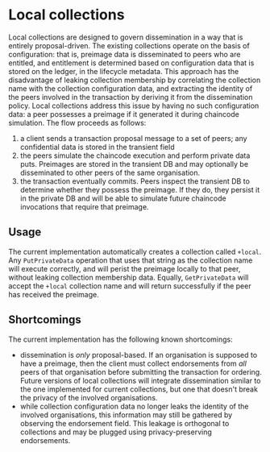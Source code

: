 # Local collections
Local collections are designed to govern dissemination in a way that is entirely proposal-driven. The existing collections operate on the basis of configuration: that is, preimage data is disseminated to peers who are entitled, and entitlement is determined based on configuration data that is stored on the ledger, in the lifecycle metadata.
This approach has the disadvantage of leaking collection membership by correlating the collection name with the collection configuration data, and extracting the identity of the peers involved in the transaction by deriving it from the dissemination policy.
Local collections address this issue by having no such configuration data: a peer possesses a preimage if it generated it during chaincode simulation.
The flow proceeds as follows:
1) a client sends a transaction proposal message to a set of peers; any confidential data is stored in the transient field
2) the peers simulate the chaincode execution and perform private data puts. Preimages are stored in the transient DB and may optionally be disseminated to other peers of the same organisation.
3) the transaction eventually commits. Peers inspect the transient DB to determine whether they possess the preimage. If they do, they persist it in the private DB and will be able to simulate future chaincode invocations that require that preimage.

## Usage

The current implementation automatically creates a collection called `+local`. Any `PutPrivateData` operation that uses that string as the collection name will execute correctly, and will perist the preimage locally to that peer, without leaking collection membership data.
Equally, `GetPrivateData` will accept the `+local` collection name and will return successfully if the peer has received the preimage.

## Shortcomings

The current implementation has the following known shortcomings:
* dissemination is _only_ proposal-based. If an organisation is supposed to have a preimage, then the client must collect endorsements from _all_ peers of that organisation before submitting the transaction for ordering. Future versions of local collections will integrate dissemination similar to the one implemented for current collections, but one that doesn't break the privacy of the involved organisations.
* while collection configuration data no longer leaks the identity of the involved organisations, this information may still be gathered by observing the endorsement field. This leakage is orthogonal to collections and may be plugged using privacy-preserving endorsements.
